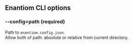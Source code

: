 ## Enantiom CLI options

### --config=path (required)

Path to `enantiom.config.json`.  
Allow both of path: absolute or relative from current directory.
